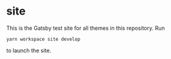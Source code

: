 # site

This is the Gatsby test site for all themes in this repository. Run

```
yarn workspace site develop
```

to launch the site.
